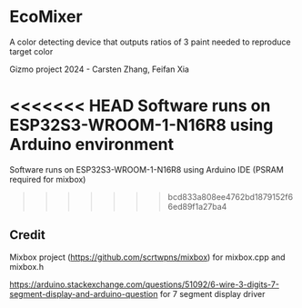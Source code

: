 # EcoMixer
A color detecting device that outputs ratios of 3 paint needed to reproduce target color

Gizmo project 2024 - Carsten Zhang, Feifan Xia

<<<<<<< HEAD
Software runs on ESP32S3-WROOM-1-N16R8 using Arduino environment
=======
Software runs on ESP32S3-WROOM-1-N16R8 using Arduino IDE (PSRAM required for mixbox)
>>>>>>> bcd833a808ee4762bd1879152f66ed89f1a27ba4

## Credit

Mixbox project (https://github.com/scrtwpns/mixbox) for mixbox.cpp and mixbox.h

https://arduino.stackexchange.com/questions/51092/6-wire-3-digits-7-segment-display-and-arduino-question for 7 segment display driver